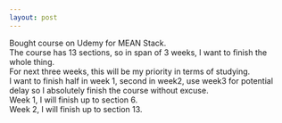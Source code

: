 ```yaml
---
layout: post
---
```

  

Bought course on Udemy for MEAN Stack.  
The course has 13 sections, so in span of 3 weeks, I want to finish the whole thing.  
For next three weeks, this will be my priority in terms of studying.  
I want to finish half in week 1, second in week2, use week3 for potential delay so I absolutely finish the course without excuse.  
Week 1, I will finish up to section 6.  
Week 2, I will finish up to section 13.  
